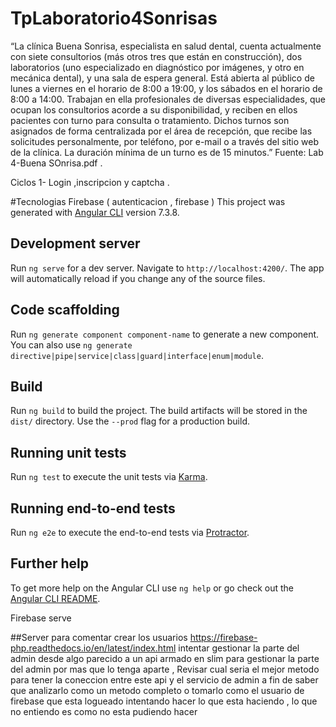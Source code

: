 # TpLaboratorio4Sonrisas

“La clínica Buena Sonrisa, especialista en salud dental, cuenta actualmente con siete consultorios (más otros tres que están en construcción), dos laboratorios (uno especializado en diagnóstico por
imágenes, y otro en mecánica dental), y una sala de espera general. Está abierta al público de lunes a viernes en el horario de 8:00 a 19:00, y los sábados en el horario de 8:00 a 14:00.
Trabajan en ella profesionales de diversas especialidades, que ocupan los consultorios acorde a su disponibilidad, y reciben en ellos pacientes con turno para consulta o tratamiento. Dichos turnos son asignados de forma centralizada por el área de recepción, que recibe las solicitudes personalmente, por teléfono, por e-mail o a través del sitio web de la clínica. La duración mínima de un turno es de 15 minutos.”
Fuente: Lab 4-Buena SOnrisa.pdf . 

Ciclos 
1- Login ,inscripcion y captcha . 



#Tecnologias 
Firebase  ( autenticacion , firebase )
This project was generated with [Angular CLI](https://github.com/angular/angular-cli) version 7.3.8.

## Development server

Run `ng serve` for a dev server. Navigate to `http://localhost:4200/`. The app will automatically reload if you change any of the source files.

## Code scaffolding

Run `ng generate component component-name` to generate a new component. You can also use `ng generate directive|pipe|service|class|guard|interface|enum|module`.

## Build

Run `ng build` to build the project. The build artifacts will be stored in the `dist/` directory. Use the `--prod` flag for a production build.

## Running unit tests

Run `ng test` to execute the unit tests via [Karma](https://karma-runner.github.io).

## Running end-to-end tests

Run `ng e2e` to execute the end-to-end tests via [Protractor](http://www.protractortest.org/).

## Further help

To get more help on the Angular CLI use `ng help` or go check out the [Angular CLI README](https://github.com/angular/angular-cli/blob/master/README.md).


Firebase serve 


##Server para comentar crear los usuarios 
https://firebase-php.readthedocs.io/en/latest/index.html intentar gestionar la parte del admin desde algo parecido a un api armado en slim para gestionar la parte del admin por mas que lo tenga aparte ,
 Revisar cual seria el mejor metodo para tener la coneccion entre este api y el servicio de admin a fin de saber que analizarlo como un metodo completo o tomarlo como el usuario de firebase que esta logueado intentando hacer lo que esta haciendo , lo que no entiendo es como no esta pudiendo hacer 
